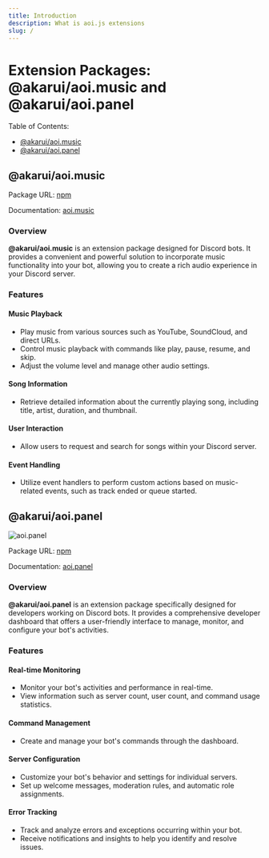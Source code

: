 ```yaml
---
title: Introduction
description: What is aoi.js extensions 
slug: /
---
```


# Extension Packages: @akarui/aoi.music and @akarui/aoi.panel

Table of Contents:
- [@akarui/aoi.music](#akaruiaoimusic)
- [@akarui/aoi.panel](#akaruiaoipanel)

## @akarui/aoi.music

Package URL: [npm](https://www.npmjs.com/package/@akarui/aoi.music)

Documentation: [aoi.music](../aoi.music/1introduction.md)

### Overview
**@akarui/aoi.music** is an extension package designed for Discord bots. It provides a convenient and powerful solution to incorporate music functionality into your bot, allowing you to create a rich audio experience in your Discord server.

### Features

#### Music Playback
- Play music from various sources such as YouTube, SoundCloud, and direct URLs.
- Control music playback with commands like play, pause, resume, and skip.
- Adjust the volume level and manage other audio settings.

#### Song Information
- Retrieve detailed information about the currently playing song, including title, artist, duration, and thumbnail.

#### User Interaction
- Allow users to request and search for songs within your Discord server.

#### Event Handling
- Utilize event handlers to perform custom actions based on music-related events, such as track ended or queue started.

## @akarui/aoi.panel

![aoi.panel](https://github.com/aoijs/website/blob/master/assets/images/aoipanel-banner.png?raw=true)

Package URL: [npm](https://www.npmjs.com/package/@akarui/aoi.panel)

Documentation: [aoi.panel](../aoi.panel/1introduction.md)

### Overview
**@akarui/aoi.panel** is an extension package specifically designed for developers working on Discord bots. It provides a comprehensive developer dashboard that offers a user-friendly interface to manage, monitor, and configure your bot's activities.

### Features

#### Real-time Monitoring
- Monitor your bot's activities and performance in real-time.
- View information such as server count, user count, and command usage statistics.

#### Command Management
- Create and manage your bot's commands through the dashboard.

#### Server Configuration
- Customize your bot's behavior and settings for individual servers.
- Set up welcome messages, moderation rules, and automatic role assignments.

#### Error Tracking
- Track and analyze errors and exceptions occurring within your bot.
- Receive notifications and insights to help you identify and resolve issues.
